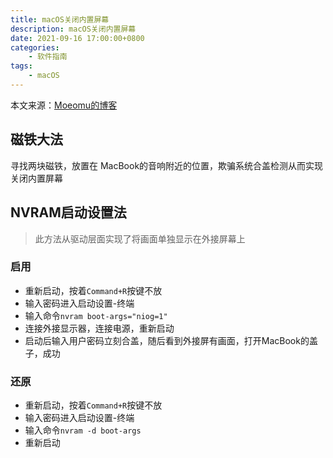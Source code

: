 ```yaml
---
title: macOS关闭内置屏幕
description: macOS关闭内置屏幕
date: 2021-09-16 17:00:00+0800
categories:
    - 软件指南
tags:
    - macOS
---
```


本文来源：[Moeomu的博客](/zh-cn/posts/macos关闭内置屏幕/)

## 磁铁大法

寻找两块磁铁，放置在 MacBook的音响附近的位置，欺骗系统合盖检测从而实现关闭内置屏幕

## NVRAM启动设置法

> 此方法从驱动层面实现了将画面单独显示在外接屏幕上

### 启用

- 重新启动，按着`Command+R`按键不放
- 输入密码进入启动设置-终端
- 输入命令`nvram boot-args="niog=1"`
- 连接外接显示器，连接电源，重新启动
- 启动后输入用户密码立刻合盖，随后看到外接屏有画面，打开MacBook的盖子，成功

### 还原

- 重新启动，按着`Command+R`按键不放
- 输入密码进入启动设置-终端
- 输入命令`nvram -d boot-args`
- 重新启动
